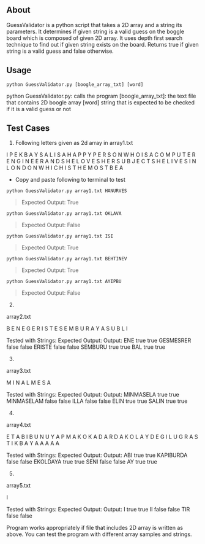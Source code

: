 About
----------------------
GuessValidator is a python script that takes a 2D array and a string its parameters. It determines if given string is a valid guess on the boggle board which is composed of given 2D array. It uses depth first search technique to find out if given string exists on the board. Returns true if given string is a valid guess and false otherwise.


Usage
----------------------
```
python GuessValidator.py [boogle_array_txt] [word]
```
python GuessValidator.py: calls the program
[boogle_array_txt]: the text file that contains 2D boogle array
[word] string that is expected to be checked if it is a valid guess or not


Test Cases
----------------------
1. Following letters given as 2d array in array1.txt			

I P E K B A Y S A L
I S A H A P P Y P E
R S O N W H O I S A
C O M P U T E R E N
G I N E E R A N D S
H E L O V E S H E R
S U B J E C T S H E
L I V E S I N L O N
D O N W H I C H I S
T H E M O S T B E A

* Copy and paste following to terminal to test

```
python GuessValidator.py array1.txt HANURVES
```
> Expected Output: True

```
python GuessValidator.py array1.txt OKLAVA
```
> Expected Output: False

```
python GuessValidator.py array1.txt ISI
```
> Expected Output: True

```
python GuessValidator.py array1.txt BEHTINEV
```
> Expected Output: True

```
python GuessValidator.py array1.txt AYIPBU
```
> Expected Output: False



2)
array2.txt

B E N E G
E R I S T 
E S E M B
U R A Y A
S U B L I

Tested with Strings:		Expected Output:		Output:
ENE							true					true
GESMESRER					false					false
ERISTE						false					false
SEMBURU						true					true
BAL							true					true

3)
array3.txt

M I N
A L M
E S A

Tested with Strings:		Expected Output:		Output:
MINMASELA					true					true
MINMASELAM					false					false
ILLA						false					false
ELIN						true					true
SALIN						true					true

4)
array4.txt

E T A B I B U
N U Y A P M A
K O K A D A R
D A K O L A Y 
D E G I L U G 
R A S T I K B
A Y A A A A A

Tested with Strings:		Expected Output:		Output:
ABI							true					true
KAPIBURDA					false					false
EKOLDAYA					true					true
SENI						false					false
AY							true					true

5)
array5.txt

I

Tested with Strings:		Expected Output:		Output:
I							true					true
II							false					false
TIR							false					false

Program works appropriately if file that includes 2D array is written as above. You can test the program with different array samples and strings.
